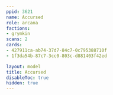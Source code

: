 ```yaml
---
ppid: 3621
name: Accursed
role: arcana
factions:
- grymkin
scans: 2
cards:
- 427911ca-ab74-37d7-84c7-0c795388710f
- 1f3da54b-87c7-3cc0-803c-d881403f42ed

layout: model
title: Accursed
disableToc: true
hidden: true
---
```

